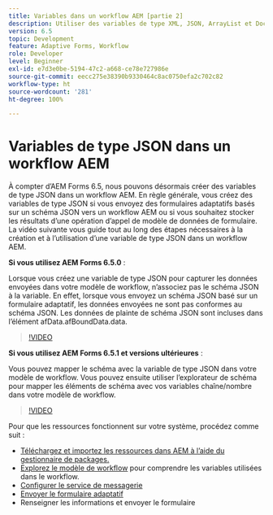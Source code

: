 ```yaml
---
title: Variables dans un workflow AEM [partie 2]
description: Utiliser des variables de type XML, JSON, ArrayList et Document dans un workflow AEM
version: 6.5
topic: Development
feature: Adaptive Forms, Workflow
role: Developer
level: Beginner
exl-id: e7d3e0be-5194-47c2-a668-ce78e727986e
source-git-commit: eecc275e38390b9330464c8ac0750efa2c702c82
workflow-type: ht
source-wordcount: '281'
ht-degree: 100%

---
```


# Variables de type JSON dans un workflow AEM

À compter d’AEM Forms 6.5, nous pouvons désormais créer des variables de type JSON dans un workflow AEM. En règle générale, vous créez des variables de type JSON si vous envoyez des formulaires adaptatifs basés sur un schéma JSON vers un workflow AEM ou si vous souhaitez stocker les résultats d’une opération d’appel de modèle de données de formulaire. La vidéo suivante vous guide tout au long des étapes nécessaires à la création et à l’utilisation d’une variable de type JSON dans un workflow AEM.

**Si vous utilisez AEM Forms 6.5.0** :

Lorsque vous créez une variable de type JSON pour capturer les données envoyées dans votre modèle de workflow, n’associez pas le schéma JSON à la variable. En effet, lorsque vous envoyez un schéma JSON basé sur un formulaire adaptatif, les données envoyées ne sont pas conformes au schéma JSON. Les données de plainte de schéma JSON sont incluses dans l’élément afData.afBoundData.data.

>[!VIDEO](https://video.tv.adobe.com/v/26444?quality=12&learn=on)


**Si vous utilisez AEM Forms 6.5.1 et versions ultérieures** :

Vous pouvez mapper le schéma avec la variable de type JSON dans votre modèle de workflow. Vous pouvez ensuite utiliser l’explorateur de schéma pour mapper les éléments de schéma avec vos variables chaîne/nombre dans votre modèle de workflow.

>[!VIDEO](https://video.tv.adobe.com/v/28097?quality=12&learn=on)

Pour que les ressources fonctionnent sur votre système, procédez comme suit :

* [Téléchargez et importez les ressources dans AEM à l’aide du gestionnaire de packages.](assets/jsonandstringvariable.zip)
* [Explorez le modèle de workflow](http://localhost:4502/editor.html/conf/global/settings/workflow/models/jsonvariable.html) pour comprendre les variables utilisées dans le workflow.
* [Configurer le service de messagerie](https://experienceleague.adobe.com/docs/experience-manager-65/administering/operations/notification.html?lang=fr)
* [Envoyer le formulaire adaptatif](http://localhost:4502/content/dam/formsanddocuments/shipping-address-addition-updation-form/jcr:content?wcmmode=disabled)
* Renseigner les informations et envoyer le formulaire
